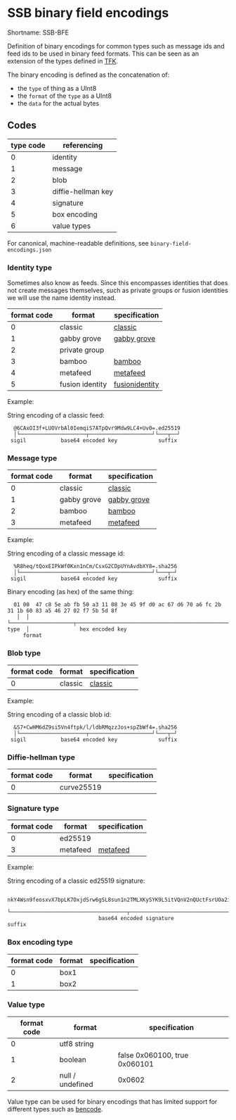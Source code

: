 # SSB binary field encodings

Shortname: SSB-BFE

Definition of binary encodings for common types such as message ids
and feed ids to be used in binary feed formats. This can be seen as an
extension of the types defined in [TFK].

The binary encoding is defined as the concatenation of:
- the `type` of thing as a UInt8
- the `format` of the `type` as a UInt8
- the `data` for the actual bytes

## Codes

 | type code   | referencing        |
 | ----------- | -------------      |
 | 0           | identity           |
 | 1           | message            |
 | 2           | blob               |
 | 3           | diffie-hellman key |
 | 4           | signature          |
 | 5           | box encoding       |
 | 6           | value types        |

For canonical, machine-readable definitions, see `binary-field-encodings.json`

### Identity type

Sometimes also know as feeds. Since this encompasses identities that
does not create messages themselves, such as private groups or fusion
identities we will use the name identity instead.

 | format code   | format            | specification               |
 | ------------- | ----------------- | --------------------------- |
 | 0             | classic           | [classic]                   |
 | 1             | gabby grove       | [gabby grove]               |
 | 2             | private group     |                             |
 | 3             | bamboo            | [bamboo]                    |
 | 4             | metafeed          | [metafeed]                  |
 | 5             | fusion identity   | [fusionidentity]            |

Example:

String encoding of a classic feed:

```
  @6CAxOI3f+LUOVrbAl0IemqiS7ATpQvr9Mdw9LC4+Uv0=.ed25519
  │└─────────────────────┬────────────────────┘└───┬──┘
 sigil           base64 encoded key             suffix
```

### Message type

 | format code   | format            | specification               |
 | ------------- | ----------------- | --------------------------- |
 | 0             | classic           | [classic]                   |
 | 1             | gabby grove       | [gabby grove]               |
 | 2             | bamboo            | [bamboo]                    |
 | 3             | metafeed          | [metafeed]                  |

Example:

String encoding of a classic message id:

```
  %R8heq/tQoxEIPkWf0Kxn1nCm/CsxG2CDpUYnAvdbXY8=.sha256
  │└─────────────────────┬────────────────────┘└───┬─┘
 sigil           base64 encoded key             suffix
```

Binary encoding (as hex) of the same thing:

```
  01 00  47 c8 5e ab fb 50 a3 11 08 3e 45 9f d0 ac 67 d6 70 a6 fc 2b 31 1b 60 83 a5 46 27 02 f7 5b 5d 8f
   │  │  └────────────────────┬────────────────────────────────────────────────────────────────────────┘
type  │                hex encoded key
     format 
```

### Blob type

 | format code   | format            | specification               |
 | ------------- | ----------------- | --------------------------- |
 | 0             | classic           | [classic]                   |

Example: 

String encoding of a classic blob id:

```
  &S7+CwHM6dZ9si5Vn4ftpk/l/ldbRMqzzJos+spZbWf4=.sha256
  │└─────────────────────┬────────────────────┘└───┬─┘
 sigil           base64 encoded key             suffix
```

### Diffie-hellman type

 | format code   | format            | specification               |
 | ------------- | ----------------- | --------------------------- |
 | 0             | curve25519        |                             |

### Signature type

 | format code   | format            | specification               |
 | ------------- | ----------------- | --------------------------- |
 | 0             | ed25519           |                             |
 | 3             | metafeed          | [metafeed]                  |

Example: 

String encoding of a classic ed25519 signature:

```
  nkY4Wsn9feosxvX7bpLK7OxjdSrw6gSL8sun1n2TMLXKySYK9L5itVQnV2nQUctFsrUOa2istD2vDk1B0uAMBQ==.sig.ed25519
  └─────────────────────────────────────┬────────────────────────────────────────────────┘└────┬─────┘
                             base64 encoded signature                                        suffix
```

### Box encoding type

 | format code   | format            | specification               |
 | ------------- | ----------------- | --------------------------- |
 | 0             | box1              |                             |
 | 1             | box2              |                             |

### Value type

 | format code   | format            | specification                 |
 | ------------- | ----------------- | ---------------------------   |
 | 0             | utf8 string       |                               |
 | 1             | boolean           | false 0x060100, true 0x060101 |
 | 2             | null / undefined  | 0x0602                        |

Value type can be used for binary encodings that has limited support
for different types such as [bencode].

[TFK]: https://github.com/ssbc/envelope-spec/blob/master/encoding/tfk.md
[classic]: https://ssbc.github.io/scuttlebutt-protocol-guide/#message-format
[gabby grove]: https://github.com/ssbc/ssb-spec-drafts/tree/master/drafts/draft-ssb-core-gabbygrove/00
[bamboo]: https://github.com/AljoschaMeyer/bamboo
[metafeed]: https://github.com/ssb-ngi-pointer/bipfy-badger-spec
[fusionidentity]: https://github.com/ssb-ngi-pointer/fusion-identity-spec/
[bencode]: https://en.wikipedia.org/wiki/Bencode
